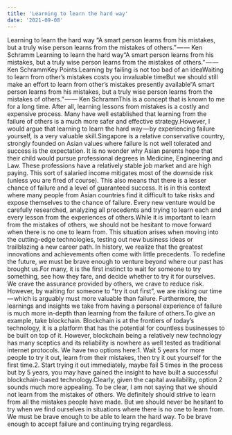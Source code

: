 ```yaml
---
title: 'Learning to learn the hard way'
date: '2021-09-08'
---
```

Learning to learn the hard way
“A smart person learns from his mistakes, but a truly wise person learns from the mistakes of others.” — ― Ken Schramm
Learning to learn the hard way“A smart person learns from his mistakes, but a truly wise person learns from the mistakes of others.” — ― Ken SchrammKey Points:Learning by failing is not too bad of an ideaWaiting to learn from other’s mistakes costs you invaluable timeBut we should still make an effort to learn from other’s mistakes presently available“A smart person learns from his mistakes, but a truly wise person learns from the mistakes of others.” — ― Ken SchrammThis is a concept that is known to me for a long time. After all, learning lessons from mistakes is a costly and expensive process. Many have well established that learning from the failure of others is a much more safer and effective strategy.However, I would argue that learning to learn the hard way — by experiencing failure yourself, is a very valuable skill.Singapore is a relative conservative country, strongly founded on Asian values where failure is not well tolerated and success is the expectation. It is no wonder why Asian parents hope that their child would pursue professional degrees in Medicine, Engineering and Law. These professions have a relatively stable job market and are high paying. This sort of salaried income mitigates most of the downside risk (unless you are fired of course). This also means that there is a lesser chance of failure and a level of guaranteed success. It is in this context where many people from Asian countries find it difficult to take risks and expose themselves to the chance of failure. Every new venture would be carefully researched, analyzing all precedents and trying to learn each and every lesson from the experiences of others.While it is important to learn from the mistakes of others, we should not be hesitant to move forward when there is no one to learn from. This situation arises when moving into the cutting-edge technologies, testing out new business ideas or trailblazing a new career path. In history, we realize that the greatest innovations and achievements often come with little precedents. To redefine the future, we must be brave enough to venture beyond where our past has brought us.For many, it is the first instinct to wait for someone to try something, see how they fare, and decide whether to try it for ourselves. We crave the assurance provided by others, we crave to reduce risk. However, by waiting for someone to “try it out first”, we are risking our time — which is arguably must more valuable than failure. Furthermore, the learnings and insights we take from having a personal experience of failure is much more in-depth than learning from the failure of others.To give an example, take blockchain. Blockchain is at the frontiers of today’s technology, it is a platform that has the potential for countless businesses to be built on top of it. However, blockchain being a relatively new technology has many sceptics and its reliability is nowhere as well tested as traditional internet protocols. We have two options here:1. Wait 5 years for more people to try it out, learn from their mistakes, then try it out yourself for the first time.2. Start trying it out immediately, maybe fail 5 times in the process but by 5 years, you may have gained the insight to have built a successful blockchain-based technology.Clearly, given the capital availability, option 2 sounds much more appealing. To be clear, I am not saying that we should not learn from the mistakes of others. We definitely should strive to learn from all the mistakes people have made. But we should never be hesitant to try when we find ourselves in situations where there is no one to learn from. We must be brave enough to be able to learn the hard way. To be brave enough to accept failure and continuing trying regardless.
